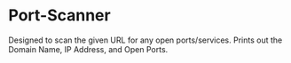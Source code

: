 # Port-Scanner

Designed to scan the given URL for any open ports/services.
Prints out the Domain Name, IP Address, and Open Ports.
